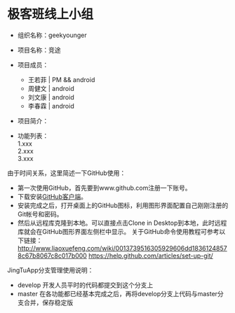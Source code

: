 # 极客班线上小组
* 组织名称：geekyounger
* 项目名称：竞途
* 项目成员：
  * 王若菲 | PM && android
  * 周健文 | android
  * 刘文康 | android
  * 李春霖 | android
* 项目简介：
  
* 功能列表：  
  1.xxx  
  2.xxx  
  3.xxx 

由于时间关系，这里简述一下GitHub使用：
* 第一次使用GitHub，首先要到www.github.com注册一下账号。
* 下载安装<a href="https://windows.github.com/">GitHub客户端</a>。
* 安装完成之后，打开桌面上的GitHub图标，利用图形界面配置自己刚刚注册的Git帐号和密码。
* 然后从远程库克隆到本地。可以直接点击Clone in Desktop到本地，此时远程库就会在GitHub图形界面左侧栏中显示。
关于GitHub命令使用教程可参考以下链接：  
<a href="http://www.liaoxuefeng.com/wiki/0013739516305929606dd18361248578c67b8067c8c017b000">http://www.liaoxuefeng.com/wiki/0013739516305929606dd18361248578c67b8067c8c017b000</a>
<a href="https://help.github.com/articles/set-up-git/">https://help.github.com/articles/set-up-git/</a>

JingTuApp分支管理使用说明：
* develop 开发人员平时的代码都提交到这个分支上
* master  在各功能都已经基本完成之后，再将develop分支上代码与master分支合并，保存稳定版
